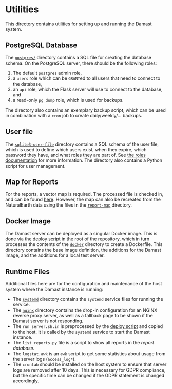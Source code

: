 # Utilities

This directory contains utilities for setting up and running the Damast system.


## PostgreSQL Database

The [`postgres/`](./postgres/) directory contains a SQL file for creating the database schema.
On the PostgreSQL server, there should be the following roles:

 1. The default `postgres` admin role,
 2. a `users` role which can be `GRANT`ed to all users that need to connect to the database,
 3. an `api` role, which the Flask server will use to connect to the database, and
 4. a read-only `pg_dump` role, which is used for backups.

The directory also contains an exemplary backup script, which can be used in combination with a `cron` job to create daily/weekly/... backups.


## User file

The [`sqlite3-user-file`](./sqlite3-user-file/) directory contains a SQL schema of the user file, which is used to define which users exist, when they expire, which password they have, and what roles they are part of.
See [the roles documentation](../docs/roles.md) for more information.
The directory also contains a Python script for user management.


## Map for Reports

For the reports, a vector map is required.
The processed file is checked in, and can be found [here](../damast/reporting/map-data/features.geo.json.gz).
However, the map can also be recreated from the NaturalEarth data using the files in the [`report-map`](./report-map/) directory.


## Docker Image

The Damast server can be deployed as a singular Docker image.
This is done via the [deploy script](../deploy.sh) in the root of the repository, which in turn processes the contents of the [`docker`](./docker/) directory to create a Dockerfile.
This directory contains the base image definition, the additions for the Damast image, and the additions for a local test server.


## Runtime Files

Additional files here are for the configuration and maintenance of the host system where the Damast instance is running:

 - The [`systemd`](./systemd/) directory contains the `systemd` service files for running the service.
 - The [`nginx`](./nginx/) directory contains the drop-in configuration for an NGINX reverse proxy server, as well as a fallback page to be shown if the Damast server is not responding.
 - The `run_server.sh.in` is preprocessed by the [deploy script](../deploy.sh) and copied to the host. It is called by the `systemd` service to start the Damast instance.
 - The `list_reports.py` file is a script to show all reports in the *report database.*
 - The `logstat.awk` is an `awk` script to get some statistics about usage from the server logs (`access_log*`).
 - The `crontab` should be installed on the host system to ensure that server logs are removed after 10 days. This is necessary for GDPR compliance, but the specific time can be changed if the GDPR statement is changed accordingly.

